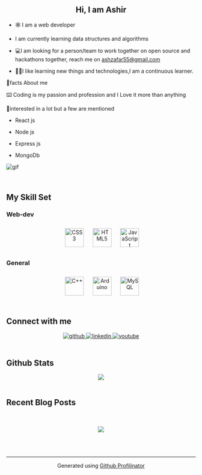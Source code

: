 ## <div align="center">Hi, I am Ashir </div>  
  

- 🕸️ I am a web developer  
  

- I am currently learning data structures and algorithms
  

- 💻I am looking for a person/team to work together on open source and hackathons together, reach me on ashzafar55@gmail.com 
  

- 👨‍💻I like learning new things and technologies,I am a continuous learner. 
  

🌠facts About me
  
  

⌨️ Coding is my passion and profession and I Love it more than anything  
  

🌠interested in   a lot  but a few are mentioned
  
  

- React js  
  

- Node js  
  

- Express js  
  

- MongoDb  
  
![gif](https://user-images.githubusercontent.com/107363675/194138489-ac8dcd31-cfea-4ff6-9259-cf898e8fe0bf.gif)

<br/>  


## My Skill Set  
<div><td valign="top" width="33%">



### Web-dev
  
<div align="center" style="padding-left:5px">  
<img style="margin: 10px" src="https://profilinator.rishav.dev/skills-assets/css3-original-wordmark.svg" alt="CSS3" height="50" />  
<img style="margin: 10px" src="https://profilinator.rishav.dev/skills-assets/html5-original-wordmark.svg" alt="HTML5" height="50" />  
<img style="margin: 10px" src="https://profilinator.rishav.dev/skills-assets/javascript-original.svg" alt="JavaScript" height="50" />  

</div>  



### General  
<div align="center" style="padding-left:5px">  
<img style="margin: 10px" src="https://profilinator.rishav.dev/skills-assets/cplusplus-original.svg" alt="C++" height="50" />  
<img style="margin: 10px" src="https://profilinator.rishav.dev/skills-assets/arduino.png" alt="Arduino" height="50" />  
<img style="margin: 10px" src="https://profilinator.rishav.dev/skills-assets/mysql-original-wordmark.svg" alt="MySQL" height="50" />  
</div>

<div>
<br/>  


## Connect with me  
<div align="center">
<a href="https://github.com/AshirMehmood" target="_blank">
<img src=https://img.shields.io/badge/github-%2324292e.svg?&style=for-the-badge&logo=github&logoColor=white alt=github style="margin-bottom: 5px;" />
</a>
<a href="https://linkedin.com/in/https://www.linkedin.com/in/ashir-mehmood-9b6736238/" target="_blank">
<img src=https://img.shields.io/badge/linkedin-%231E77B5.svg?&style=for-the-badge&logo=linkedin&logoColor=white alt=linkedin style="margin-bottom: 5px;" />
</a>
<a href="https://www.youtube.com/channel/UCP8VT8NMarHI3l3hdXAvytg ">
<img src=https://img.shields.io/badge/youtube-%23EE4831.svg?&style=for-the-badge&logo=youtube&logoColor=white alt=youtube style="margin-bottom: 5px;" />
</a>  
</div>  
  

<br/>  


## Github Stats  
<div align="center"><img src="https://github-readme-stats.vercel.app/api?username=AshirMehmood&show_icons=true&count_private=true&hide_border=true" align="center" /></div>  

<br/>  


## Recent Blog Posts  
  

<br/>  

  

<br/>  

<div align="center">
<img src="https://komarev.com/ghpvc/?username=AshirMehmood&&style=flat-square" align="center" />
</div>  
  

<br/>  

  

<br/>  


<br />

----
<div align="center">Generated using <a href="https://profilinator.rishav.dev/" target="_blank">Github Profilinator</a></div>
